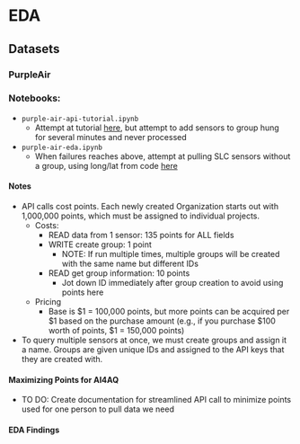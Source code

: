 # EDA

## Datasets
### PurpleAir
### Notebooks:
- `purple-air-api-tutorial.ipynb`
    - Attempt at tutorial [here](https://community.purpleair.com/t/making-api-calls-with-the-purpleair-api/180), but attempt to add sensors to group hung for several minutes and never processed
- `purple-air-eda.ipynb`
    - When failures reaches above, attempt at pulling SLC sensors without a group, using long/lat from code [here](https://community.purpleair.com/t/aqi-location-bound-list-of-sensors-limited/3343)
#### Notes
- API calls cost points. Each newly created Organization starts out with 1,000,000 points, which must be assigned to individual projects.
    - Costs:
        - READ data from 1 sensor: 135 points for ALL fields
        - WRITE create group: 1 point
            - NOTE: If run multiple times, multiple groups will be created with the same name but different IDs
        - READ get group information: 10 points
            - Jot down ID immediately after group creation to avoid using points here
    - Pricing
        - Base is $1 = 100,000 points, but more points can be acquired per $1 based on the purchase amount (e.g., if you purchase $100 worth of points, $1 = 150,000 points)
- To query multiple sensors at once, we must create groups and assign it a name. Groups are given unique IDs and assigned to the API keys that they are created with.
#### Maximizing Points for AI4AQ
- TO DO: Create documentation for streamlined API call to minimize points used for one person to pull data we need
#### EDA Findings
